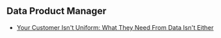 ## Data Product Manager
- [Your Customer Isn't Uniform: What They Need From Data Isn't Either](https://ericdataproduct.substack.com/p/your-customer-isnt-uniform-what-they?token=eyJ1c2VyX2lkIjoxNjAyMjA4NCwicG9zdF9pZCI6Mzc2NjUzODAsIl8iOiIwY0wzbCIsImlhdCI6MTYyMzg1OTYxMSwiZXhwIjoxNjIzODYzMjExLCJpc3MiOiJwdWItMzY3MTE4Iiwic3ViIjoicG9zdC1yZWFjdGlvbiJ9.i7jYjOy9YikR0hSYRC-54AalQZAJg1TFDogLK8-ovXc)

